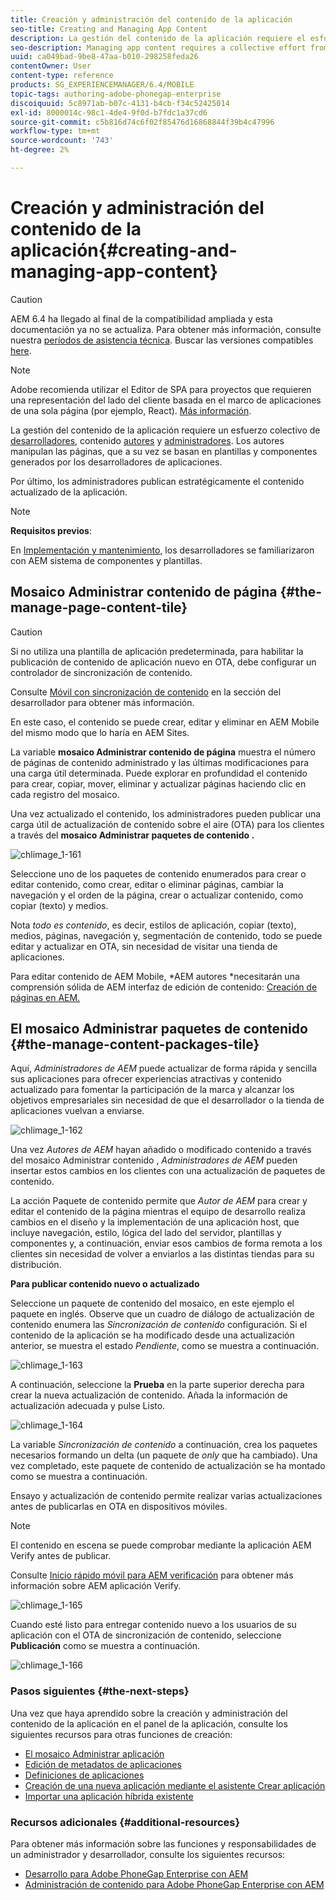 ```yaml
---
title: Creación y administración del contenido de la aplicación
seo-title: Creating and Managing App Content
description: La gestión del contenido de la aplicación requiere el esfuerzo colectivo de los desarrolladores, los autores de contenido y los administradores.  Los autores manipulan las páginas, que a su vez se basan en plantillas y componentes generados por los desarrolladores de aplicaciones.
seo-description: Managing app content requires a collective effort from developers, content authors and administrators.  Authors manipulate pages, which are in turn based off of templates and components generated by app developers.
uuid: ca049bad-9be8-47aa-b010-298258feda26
contentOwner: User
content-type: reference
products: SG_EXPERIENCEMANAGER/6.4/MOBILE
topic-tags: authoring-adobe-phonegap-enterprise
discoiquuid: 5c8971ab-b07c-4131-b4cb-f34c52425014
exl-id: 8000014c-98c1-4de4-9f0d-b7fdc1a37cd6
source-git-commit: c5b816d74c6f02f85476d16868844f39b4c47996
workflow-type: tm+mt
source-wordcount: '743'
ht-degree: 2%

---
```


# Creación y administración del contenido de la aplicación{#creating-and-managing-app-content}

>[!CAUTION]
>
>AEM 6.4 ha llegado al final de la compatibilidad ampliada y esta documentación ya no se actualiza. Para obtener más información, consulte nuestra [períodos de asistencia técnica](https://helpx.adobe.com/es/support/programs/eol-matrix.html). Buscar las versiones compatibles [here](https://experienceleague.adobe.com/docs/).

>[!NOTE]
>
>Adobe recomienda utilizar el Editor de SPA para proyectos que requieren una representación del lado del cliente basada en el marco de aplicaciones de una sola página (por ejemplo, React). [Más información](/help/sites-developing/spa-overview.md).

La gestión del contenido de la aplicación requiere un esfuerzo colectivo de [desarrolladores](#developer), contenido [autores](#author) y [administradores](#administrator). Los autores manipulan las páginas, que a su vez se basan en plantillas y componentes generados por los desarrolladores de aplicaciones.

Por último, los administradores publican estratégicamente el contenido actualizado de la aplicación.

>[!NOTE]
>
>**Requisitos previos**:
>
>En [Implementación y mantenimiento](/help/sites-deploying/deploy.md), los desarrolladores se familiarizaron con AEM sistema de componentes y plantillas.

## Mosaico Administrar contenido de página {#the-manage-page-content-tile}

>[!CAUTION]
>
>Si no utiliza una plantilla de aplicación predeterminada, para habilitar la publicación de contenido de aplicación nuevo en OTA, debe configurar un controlador de sincronización de contenido.
>
>Consulte [Móvil con sincronización de contenido](/help/mobile/phonegap-contentsync.md) en la sección del desarrollador para obtener más información.

En este caso, el contenido se puede crear, editar y eliminar en AEM Mobile del mismo modo que lo haría en AEM Sites.

La variable **mosaico Administrar contenido de página** muestra el número de páginas de contenido administrado y las últimas modificaciones para una carga útil determinada. Puede explorar en profundidad el contenido para crear, copiar, mover, eliminar y actualizar páginas haciendo clic en cada registro del mosaico.

Una vez actualizado el contenido, los administradores pueden publicar una carga útil de actualización de contenido sobre el aire (OTA) para los clientes a través del **mosaico Administrar paquetes de contenido .**

![chlimage_1-161](assets/chlimage_1-161.png)

Seleccione uno de los paquetes de contenido enumerados para crear o editar contenido, como crear, editar o eliminar páginas, cambiar la navegación y el orden de la página, crear o actualizar contenido, como copiar (texto) y medios.

Nota *todo es contenido*, es decir, estilos de aplicación, copiar (texto), medios, páginas, navegación y, segmentación de contenido, todo se puede editar y actualizar en OTA, sin necesidad de visitar una tienda de aplicaciones.

Para editar contenido de AEM Mobile, *AEM autores *necesitarán una comprensión sólida de AEM interfaz de edición de contenido: [Creación de páginas en AEM.](/help/sites-authoring/qg-page-authoring.md)

## El mosaico Administrar paquetes de contenido {#the-manage-content-packages-tile}

Aquí, *Administradores de AEM* puede actualizar de forma rápida y sencilla sus aplicaciones para ofrecer experiencias atractivas y contenido actualizado para fomentar la participación de la marca y alcanzar los objetivos empresariales sin necesidad de que el desarrollador o la tienda de aplicaciones vuelvan a enviarse.

![chlimage_1-162](assets/chlimage_1-162.png)

Una vez *Autores de AEM* hayan añadido o modificado contenido a través del mosaico Administrar contenido , *Administradores de AEM* pueden insertar estos cambios en los clientes con una actualización de paquetes de contenido.

La acción Paquete de contenido permite que *Autor de AEM* para crear y editar el contenido de la página mientras el equipo de desarrollo realiza cambios en el diseño y la implementación de una aplicación host, que incluye navegación, estilo, lógica del lado del servidor, plantillas y componentes y, a continuación, enviar esos cambios de forma remota a los clientes sin necesidad de volver a enviarlos a las distintas tiendas para su distribución.

**Para publicar contenido nuevo o actualizado**

Seleccione un paquete de contenido del mosaico, en este ejemplo el paquete en inglés. Observe que un cuadro de diálogo de actualización de contenido enumera las *Sincronización de contenido* configuración. Si el contenido de la aplicación se ha modificado desde una actualización anterior, se muestra el estado *Pendiente*, como se muestra a continuación.

![chlimage_1-163](assets/chlimage_1-163.png)

A continuación, seleccione la **Prueba** en la parte superior derecha para crear la nueva actualización de contenido. Añada la información de actualización adecuada y pulse Listo.

![chlimage_1-164](assets/chlimage_1-164.png)

La variable *Sincronización de contenido* a continuación, crea los paquetes necesarios formando un delta (un paquete de *only* que ha cambiado). Una vez completado, este paquete de contenido de actualización se ha montado como se muestra a continuación.

Ensayo y actualización de contenido permite realizar varias actualizaciones antes de publicarlas en OTA en dispositivos móviles.

>[!NOTE]
>
>El contenido en escena se puede comprobar mediante la aplicación AEM Verify antes de publicar.
>
>Consulte [Inicio rápido móvil para AEM verificación](/help/mobile/phonegap-mobile-quickstart.md) para obtener más información sobre AEM aplicación Verify.

![chlimage_1-165](assets/chlimage_1-165.png)

Cuando esté listo para entregar contenido nuevo a los usuarios de su aplicación con el OTA de sincronización de contenido, seleccione **Publicación** como se muestra a continuación.

![chlimage_1-166](assets/chlimage_1-166.png)

### Pasos siguientes {#the-next-steps}

Una vez que haya aprendido sobre la creación y administración del contenido de la aplicación en el panel de la aplicación, consulte los siguientes recursos para otras funciones de creación:

* [El mosaico Administrar aplicación](/help/mobile/phonegap-app-details-tile.md)
* [Edición de metadatos de aplicaciones](/help/mobile/phonegap-editmetadata.md)
* [Definiciones de aplicaciones](/help/mobile/phonegap-app-definitions.md)
* [Creación de una nueva aplicación mediante el asistente Crear aplicación](/help/mobile/phonegap-create-new-app.md)
* [Importar una aplicación híbrida existente](/help/mobile/phonegap-adding-content-to-imported-app.md)

### Recursos adicionales {#additional-resources}

Para obtener más información sobre las funciones y responsabilidades de un administrador y desarrollador, consulte los siguientes recursos:

* [Desarrollo para Adobe PhoneGap Enterprise con AEM](/help/mobile/developing-in-phonegap.md)
* [Administración de contenido para Adobe PhoneGap Enterprise con AEM](/help/mobile/administer-phonegap.md)
